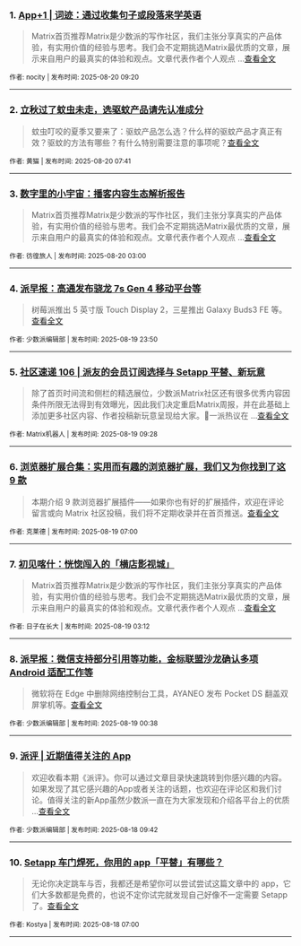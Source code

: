 ### 1. [App+1 | 词迹：通过收集句子或段落来学英语](https://sspai.com/post/101029)

> Matrix首页推荐Matrix是少数派的写作社区，我们主张分享真实的产品体验，有实用价值的经验与思考。我们会不定期挑选Matrix最优质的文章，展示来自用户的最真实的体验和观点。文章代表作者个人观点 ...[查看全文](https://sspai.com/post/101029) 

<sub>作者: nocity | 发布时间: 2025-08-20 09:20</sub>

---


### 2. [立秋过了蚊虫未走，选驱蚊产品请先认准成分](https://sspai.com/post/60304)

> 蚊虫叮咬的夏季又要来了：驱蚊产品怎么选？什么样的驱蚊产品才真正有效？驱蚊的方法有哪些？有什么特别需要注意的事项呢？[查看全文](https://sspai.com/post/60304) 

<sub>作者: 黄猫 | 发布时间: 2025-08-20 07:41</sub>

---


### 3. [数字里的小宇宙：播客内容生态解析报告](https://sspai.com/post/100887)

> Matrix首页推荐Matrix是少数派的写作社区，我们主张分享真实的产品体验，有实用价值的经验与思考。我们会不定期挑选Matrix最优质的文章，展示来自用户的最真实的体验和观点。文章代表作者个人观点 ...[查看全文](https://sspai.com/post/100887) 

<sub>作者: 彷徨旅人 | 发布时间: 2025-08-20 03:00</sub>

---


### 4. [派早报：高通发布骁龙 7s Gen 4 移动平台等](https://sspai.com/post/101962)

> 树莓派推出 5 英寸版 Touch Display 2，三星推出 Galaxy Buds3 FE 等。[查看全文](https://sspai.com/post/101962) 

<sub>作者: 少数派编辑部 | 发布时间: 2025-08-19 23:50</sub>

---


### 5. [社区速递 106 | 派友的会员订阅选择与 Setapp 平替、新玩意](https://sspai.com/post/101948)

> 除了首页时间流和侧栏的精选展位，少数派Matrix社区还有很多优秀内容因条件所限无法得到有效曝光，因此我们决定重启Matrix周报，并在此基础上添加更多社区内容、作者投稿新玩意呈现给大家。💬一派热议在 ...[查看全文](https://sspai.com/post/101948) 

<sub>作者: Matrix机器人 | 发布时间: 2025-08-19 09:28</sub>

---


### 6. [浏览器扩展合集：实用而有趣的浏览器扩展，我们又为你找到了这 9 款](https://sspai.com/post/101936)

> 本期介绍 9 款浏览器扩展插件——如果你也有好的扩展插件，欢迎在评论留言或向 Matrix 社区投稿，我们将不定期收录并在首页推送。[查看全文](https://sspai.com/post/101936) 

<sub>作者: 克莱德 | 发布时间: 2025-08-19 07:00</sub>

---


### 7. [初见喀什：恍惚闯入的「横店影视城」](https://sspai.com/post/100766)

> Matrix首页推荐Matrix是少数派的写作社区，我们主张分享真实的产品体验，有实用价值的经验与思考。我们会不定期挑选Matrix最优质的文章，展示来自用户的最真实的体验和观点。文章代表作者个人观点 ...[查看全文](https://sspai.com/post/100766) 

<sub>作者: 日子在长大 | 发布时间: 2025-08-19 03:12</sub>

---


### 8. [派早报：微信支持部分引用等功能，金标联盟沙龙确认多项 Android 适配工作等](https://sspai.com/post/101930)

> 微软将在 Edge 中删除网络控制台工具，AYANEO 发布 Pocket DS 翻盖双屏掌机等。[查看全文](https://sspai.com/post/101930) 

<sub>作者: 少数派编辑部 | 发布时间: 2025-08-19 00:38</sub>

---


### 9. [派评 | 近期值得关注的 App](https://sspai.com/post/101923)

> 欢迎收看本期《派评》。你可以通过文章目录快速跳转到你感兴趣的内容。如果发现了其它感兴趣的App或者关注的话题，也欢迎在评论区和我们讨论。值得关注的新App虽然少数派一直在为大家发现和介绍各平台上的优质 ...[查看全文](https://sspai.com/post/101923) 

<sub>作者: 少数派编辑部 | 发布时间: 2025-08-18 09:42</sub>

---


### 10. [Setapp 车门焊死，你用的 app「平替」有哪些？](https://sspai.com/post/101914)

> 无论你决定跳车与否，我都还是希望你可以尝试尝试这篇文章中的 app，它们大多数都是免费的，也说不定你试完就发现自己好像不一定需要 Setapp 了。[查看全文](https://sspai.com/post/101914) 

<sub>作者: Kostya | 发布时间: 2025-08-18 07:00</sub>

---

